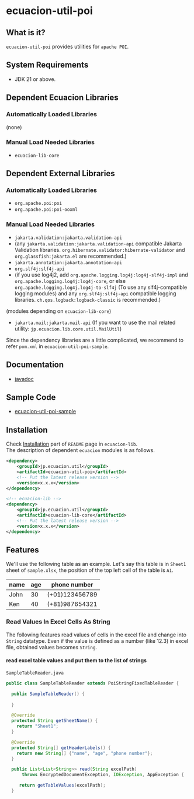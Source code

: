 # ecuacion-util-poi

## What is it?

`ecuacion-util-poi` provides utilities for `apache POI`.  

## System Requirements

- JDK 21 or above.

## Dependent Ecuacion Libraries

### Automatically Loaded Libraries

(none)

### Manual Load Needed Libraries

- `ecuacion-lib-core`

## Dependent External Libraries

### Automatically Loaded Libraries

- `org.apache.poi:poi`
- `org.apache.poi:poi-ooxml`

### Manual Load Needed Libraries

- `jakarta.validation:jakarta.validation-api`
- (any `jakarta.validation:jakarta.validation-api` compatible Jakarta Validation libraries. `org.hibernate.validator:hibernate-validator` and `org.glassfish:jakarta.el` are recommended.)
- `jakarta.annotation:jakarta.annotation-api`
- `org.slf4j:slf4j-api`
- (if you use log4j2, add `org.apache.logging.log4j:log4j-slf4j-impl` and `org.apache.logging.log4j:log4j-core`,
   or else `org.apache.logging.log4j.log4j-to-slf4j` (To use any slf4j-compatible logging modules) and any `org.slf4j:slf4j-api` compatible logging libraries. `ch.qos.logback:logback-classic` is recommended.)

(modules depending on `ecuacion-lib-core`)
- `jakarta.mail:jakarta.mail-api` (If you want to use the mail related utility: `jp.ecuacion.lib.core.util.MailUtil`)

Since the dependency libraries are a little complicated, we recommend to refer `pom.xml` in `ecuacion-util-poi-sample`. 

## Documentation

- [javadoc](https://javadoc.ecuacion.jp/apidocs/ecuacion-util-poi/jp.ecuacion.util.poi/module-summary.html)

## Sample Code

- [ecuacion-util-poi-sample](https://github.com/ecuacion-jp/ecuacion-utils/tree/main/ecuacion-util-poi-sample)

## Installation

Check [Installation](https://github.com/ecuacion-jp/ecuacion-lib) part of `README` page in `ecuacion-lib`.  
The description of dependent `ecuacion` modules is as follows.

```xml
<dependency>
    <groupId>jp.ecuacion.util</groupId>
    <artifactId>ecuacion-util-poi</artifactId>
    <!-- Put the latest release version -->
    <version>x.x.x</version>
</dependency>

<!-- ecuacion-lib -->
<dependency>
    <groupId>jp.ecuacion.util</groupId>
    <artifactId>ecuacion-lib-core</artifactId>
    <!-- Put the latest release version -->
    <version>x.x.x</version>
</dependency>
```

## Features

We'll use the following table as an example. Let's say this table is in `Sheet1` sheet of `sample.xlsx`, the position of the top left cell of the table is `A1`.

| name | age  | phone number   |
| ---- | ---- | ----           |
| John | 30   | (+01)123456789 |
| Ken  | 40   | (+81)987654321 |

### Read Values In Excel Cells As String

The following features read values of cells in the excel file and change into `String` datatype. Even if the value is defined as a number (like 12.3) in excel file, obtained values becomes `String`.  

#### read excel table values and put them to the list of strings

`SampleTableReader.java`

```java
public class SampleTableReader extends PoiStringFixedTableReader {

  public SampleTableReader() {
    
  }

  @Override
  protected String getSheetName() {
    return "Sheet1";
  }

  @Override
  protected String[] getHeaderLabels() {
    return new String[] {"name", "age", "phone number"};
  }

  public List<List<String>> read(String excelPath)
      throws EncryptedDocumentException, IOException, AppException {

     return getTableValues(excelPath);
  }
```
